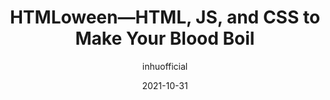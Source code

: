 ---
author: inhuofficial
date: 2021-10-31
publisher: thepracticaldev
tags:
  - html
  - css
  - javascript
target_url: https://dev.to/inhuofficial/its-htmloween-scary-html-js-and-css-2ncj
title: HTMLoween—HTML, JS, and CSS to Make Your Blood Boil
---